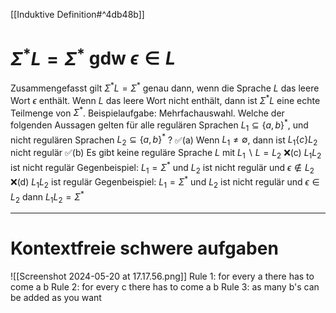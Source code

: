 
[[Induktive Definition#^4db48b]]


# $\Sigma^* L=\Sigma^*$ gdw $\epsilon \in L$ 
Zusammengefasst gilt $\Sigma^* L=\Sigma^*$ genau dann, wenn die Sprache $L$ das leere Wort $\epsilon$ enthält. Wenn $L$ das leere Wort nicht enthält, dann ist $\Sigma^* L$ eine echte Teilmenge von $\Sigma^*$.
	Beispielaufgabe:
	Mehrfachauswahl. Welche der folgenden Aussagen gelten für alle regulären Sprachen $L_1 \subseteq\{a, b\}^*$, und nicht regulären Sprachen $L_2 \subseteq\{a, b\}^*$ ?
	✅(a) Wenn $L_1 \neq \emptyset$, dann ist $L_1\{c\} L_2$ nicht regulär
	✅(b) Es gibt keine reguläre Sprache $L$ mit $L_1 \backslash L=L_2$
	❌(c) $L_1 L_2$ ist nicht regulär
		Gegenbeispiel: $L_{1}= \Sigma^*$ und $L_2$ ist nicht regulär und $\epsilon \not \in L_2$
	❌(d) $L_1 L_2$ ist regulär
		Gegenbeispiel: $L_{1}= \Sigma^*$ und $L_2$ ist nicht regulär und $\epsilon \in L_2$ dann $L_{1}L_{2}= \Sigma^*$


_____
# Kontextfreie schwere aufgaben
![[Screenshot 2024-05-20 at 17.17.56.png]]
Rule 1: for every a there has to come a b
Rule 2: for every c there has to come a b
Rule 3: as many b's can be added as you want
